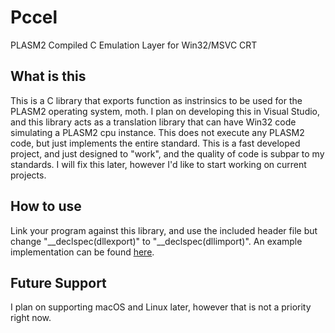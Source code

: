 # Pccel
PLASM2 Compiled C Emulation Layer for Win32/MSVC CRT

## What is this
This is a C library that exports function as instrinsics to be used for the PLASM2 operating system, moth. I plan on developing this in Visual Studio, and this library acts as a translation library that can have Win32 code simulating a PLASM2 cpu instance. This does not execute any PLASM2 code, but just implements the entire standard. This is a fast developed project, and just designed to "work", and the quality of code is subpar to my standards. I will fix this later, however I'd like to start working on current projects.

## How to use
Link your program against this library, and use the included header file but change "__declspec(dllexport)" to "__declspec(dllimport)". An example implementation can be found [here](https://github.com/noahw2021/moth).

## Future Support
I plan on supporting macOS and Linux later, however that is not a priority right now.
